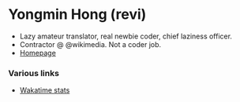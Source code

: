 # Yongmin Hong (revi)

* Lazy amateur translator, real newbie coder, chief laziness officer.
* Contractor @ @wikimedia. Not a coder job. 
* [Homepage](https://revi.omg.lol)

### Various links

* [Wakatime stats](wakatime.md)

<!--
GitHub boilerplate
### Hi there 👋

**revi/revi** is a ✨ _special_ ✨ repository because its `README.md` (this file) appears on your GitHub profile.

Here are some ideas to get you started:

- 🔭 I’m currently working on ...
- 🌱 I’m currently learning ...
- 👯 I’m looking to collaborate on ...
- 🤔 I’m looking for help with ...
- 💬 Ask me about ...
- 📫 How to reach me: ...
- 😄 Pronouns: ...
- ⚡ Fun fact: ...
-->
